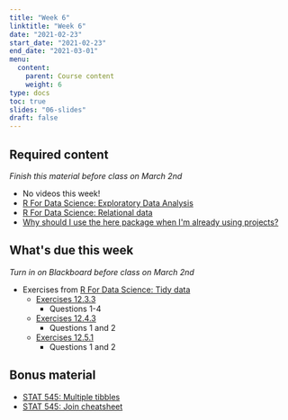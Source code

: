 ```yaml
---
title: "Week 6"
linktitle: "Week 6"
date: "2021-02-23"
start_date: "2021-02-23"
end_date: "2021-03-01"
menu:
  content:
    parent: Course content
    weight: 6
type: docs
toc: true
slides: "06-slides"
draft: false
---
```


## Required content

*Finish this material before class on March 2nd*

- <i class="fab fa-youtube"></i> No videos this week!
- <i class="fas fa-book"></i> [R For Data Science: Exploratory Data Analysis](https://r4ds.had.co.nz/exploratory-data-analysis.html)
- <i class="fas fa-book"></i> [R For Data Science: Relational data](https://r4ds.had.co.nz/relational-data.html)
- <i class="fas fa-book"></i> [Why should I use the here package when I'm already using projects?](https://malco.io/2018/11/05/why-should-i-use-the-here-package-when-i-m-already-using-projects/)

## What's due this week

*Turn in on Blackboard before class on March 2nd*

- <i class="fas fa-desktop"></i>  Exercises from [R For Data Science: Tidy data](https://r4ds.had.co.nz/tidy-data.html)
  - [Exercises 12.3.3](https://r4ds.had.co.nz/tidy-data.html#exercises-24)
    - Questions 1-4
  - [Exercises 12.4.3](https://r4ds.had.co.nz/tidy-data.html#exercises-25)
    - Questions 1 and 2
  - [Exercises 12.5.1](https://r4ds.had.co.nz/tidy-data.html#exercises-26)
    - Questions 1 and 2
    
## Bonus material
- <i class="fas fa-external-link-square-alt"></i> [STAT 545: Multiple tibbles](https://stat545.com/multiple-tibbles.html)
- <i class="fas fa-external-link-square-alt"></i> [STAT 545: Join cheatsheet](https://stat545.com/join-cheatsheet.html)
